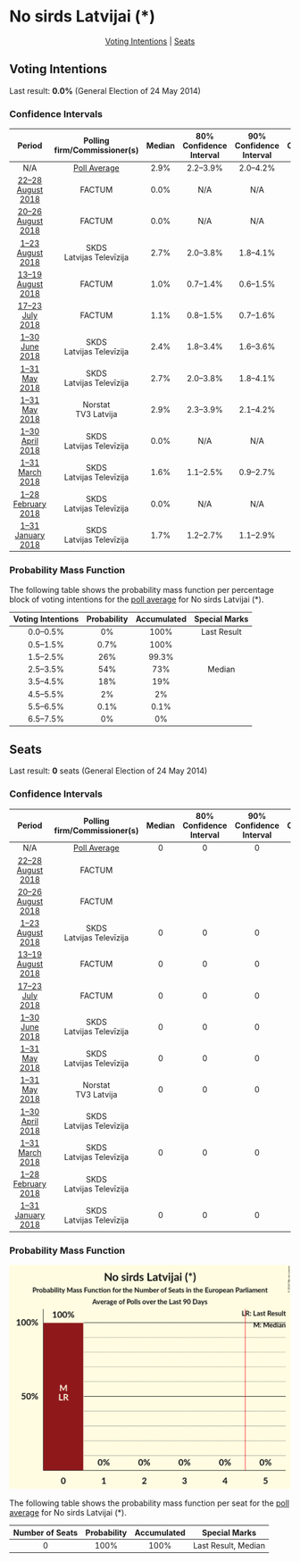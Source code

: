 # No sirds Latvijai (*)

<p align="center"><a href="#voting-intentions">Voting Intentions</a> | <a href="#seats">Seats</a></p>

## Voting Intentions

Last result: **0.0%** (General Election of 24 May 2014)

### Confidence Intervals

| Period     | Polling firm/Commissioner(s) | Median | 80% Confidence Interval | 90% Confidence Interval | 95% Confidence Interval | 99% Confidence Interval |
|:----------:|:----------------:|:-----------:|:-----------------------:|:-----------------------:|:-----------------------:|:-----------------------:|
| N/A | [Poll Average](average.html) | 2.9% | 2.2–3.9% | 2.0–4.2% | 1.8–4.4% | 1.5–5.0% |
| [22–28 August 2018](2018-08-28-FACTUM.html) | FACTUM | 0.0% | N/A | N/A | N/A | N/A |
| [20–26 August 2018](2018-08-26-FACTUM.html) | FACTUM | 0.0% | N/A | N/A | N/A | N/A |
| [1–23 August 2018](2018-08-23-SKDS.html) | SKDS <br> Latvijas Televīzija | 2.7% | 2.0–3.8% | 1.8–4.1% | 1.7–4.4% | 1.4–5.0% |
| [13–19 August 2018](2018-08-19-FACTUM.html) | FACTUM | 1.0% | 0.7–1.4% | 0.6–1.5% | 0.6–1.6% | 0.5–1.9% |
| [17–23 July 2018](2018-07-23-FACTUM.html) | FACTUM | 1.1% | 0.8–1.5% | 0.7–1.6% | 0.7–1.7% | 0.5–2.0% |
| [1–30 June 2018](2018-06-30-SKDS.html) | SKDS <br> Latvijas Televīzija | 2.4% | 1.8–3.4% | 1.6–3.6% | 1.4–3.9% | 1.2–4.4% |
| [1–31 May 2018](2018-05-31-SKDS.html) | SKDS <br> Latvijas Televīzija | 2.7% | 2.0–3.8% | 1.8–4.1% | 1.7–4.4% | 1.4–5.0% |
| [1–31 May 2018](2018-05-31-Norstat.html) | Norstat <br> TV3 Latvija | 2.9% | 2.3–3.9% | 2.1–4.2% | 1.9–4.5% | 1.6–5.0% |
| [1–30 April 2018](2018-04-30-SKDS.html) | SKDS <br> Latvijas Televīzija | 0.0% | N/A | N/A | N/A | N/A |
| [1–31 March 2018](2018-03-31-SKDS.html) | SKDS <br> Latvijas Televīzija | 1.6% | 1.1–2.5% | 0.9–2.7% | 0.8–3.0% | 0.6–3.5% |
| [1–28 February 2018](2018-02-28-SKDS.html) | SKDS <br> Latvijas Televīzija | 0.0% | N/A | N/A | N/A | N/A |
| [1–31 January 2018](2018-01-31-SKDS.html) | SKDS <br> Latvijas Televīzija | 1.7% | 1.2–2.7% | 1.1–2.9% | 0.9–3.2% | 0.7–3.7% |

### Probability Mass Function

The following table shows the probability mass function per percentage block of voting intentions for the [poll average](average.html) for No sirds Latvijai (*).

| Voting Intentions | Probability | Accumulated | Special Marks |
|:-----------------:|:-----------:|:-----------:|:-------------:|
| 0.0–0.5% | 0% | 100% | Last Result |
| 0.5–1.5% | 0.7% | 100% |  |
| 1.5–2.5% | 26% | 99.3% |  |
| 2.5–3.5% | 54% | 73% | Median |
| 3.5–4.5% | 18% | 19% |  |
| 4.5–5.5% | 2% | 2% |  |
| 5.5–6.5% | 0.1% | 0.1% |  |
| 6.5–7.5% | 0% | 0% |  |


## Seats

Last result: **0** seats (General Election of 24 May 2014)

### Confidence Intervals

| Period     | Polling firm/Commissioner(s) | Median | 80% Confidence Interval | 90% Confidence Interval | 95% Confidence Interval | 99% Confidence Interval |
|:----------:|:----------------:|:------:|:-----------------------:|:-----------------------:|:-----------------------:|:-----------------------:|
| N/A | [Poll Average](average.html) | 0 | 0 | 0 | 0 | 0 |
| [22–28 August 2018](2018-08-28-FACTUM.html) | FACTUM |  |  |  |  |  |
| [20–26 August 2018](2018-08-26-FACTUM.html) | FACTUM |  |  |  |  |  |
| [1–23 August 2018](2018-08-23-SKDS.html) | SKDS <br> Latvijas Televīzija | 0 | 0 | 0 | 0 | 0 |
| [13–19 August 2018](2018-08-19-FACTUM.html) | FACTUM | 0 | 0 | 0 | 0 | 0 |
| [17–23 July 2018](2018-07-23-FACTUM.html) | FACTUM | 0 | 0 | 0 | 0 | 0 |
| [1–30 June 2018](2018-06-30-SKDS.html) | SKDS <br> Latvijas Televīzija | 0 | 0 | 0 | 0 | 0 |
| [1–31 May 2018](2018-05-31-SKDS.html) | SKDS <br> Latvijas Televīzija | 0 | 0 | 0 | 0 | 0 |
| [1–31 May 2018](2018-05-31-Norstat.html) | Norstat <br> TV3 Latvija | 0 | 0 | 0 | 0 | 0 |
| [1–30 April 2018](2018-04-30-SKDS.html) | SKDS <br> Latvijas Televīzija |  |  |  |  |  |
| [1–31 March 2018](2018-03-31-SKDS.html) | SKDS <br> Latvijas Televīzija | 0 | 0 | 0 | 0 | 0 |
| [1–28 February 2018](2018-02-28-SKDS.html) | SKDS <br> Latvijas Televīzija |  |  |  |  |  |
| [1–31 January 2018](2018-01-31-SKDS.html) | SKDS <br> Latvijas Televīzija | 0 | 0 | 0 | 0 | 0 |

### Probability Mass Function

![Graph with seats probability mass function not yet produced](average-seats-pmf-nosirdslatvijai.png "Seats Probability Mass Function")

The following table shows the probability mass function per seat for the [poll average](average.html) for No sirds Latvijai (*).

| Number of Seats | Probability | Accumulated | Special Marks |
|:---------------:|:-----------:|:-----------:|:-------------:|
| 0 | 100% | 100% | Last Result, Median |


